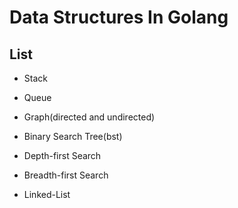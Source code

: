 # Data Structures In Golang

## List

- Stack

- Queue

- Graph(directed and undirected)

- Binary Search Tree(bst)

- Depth-first Search

- Breadth-first Search

- Linked-List